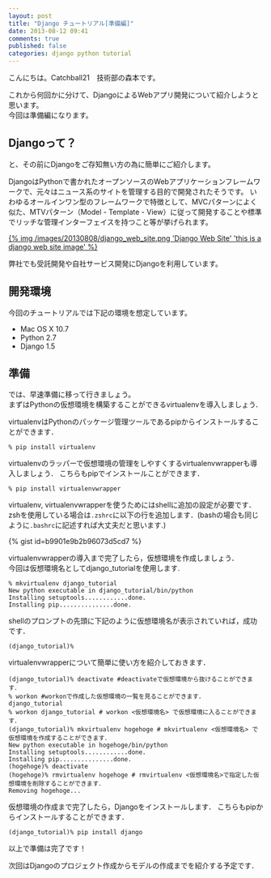 ```yaml
---
layout: post
title: "Django チュートリアル[準備編]"
date: 2013-08-12 09:41
comments: true
published: false
categories: django python tutorial
---
```


こんにちは。Catchball21　技術部の森本です。

これから何回かに分けて、DjangoによるWebアプリ開発について紹介しようと思います。  
今回は準備編になります。

## Djangoって？

と、その前にDjangoをご存知無い方の為に簡単にご紹介します。

DjangoはPythonで書かれたオープンソースのWebアプリケーションフレームワークで、元々はニュース系のサイトを管理する目的で開発されたそうです。
いわゆるオールインワン型のフレームワークで特徴として、MVCパターンによく似た、MTVパターン（Model - Template - View）に従って開発することや標準でリッチな管理インターフェイスを持つこと等が挙げられます。

[{% img /images/20130808/django_web_site.png 'Django Web Site' 'this is a django web site image' %}](https://www.djangoproject.com/)

弊社でも受託開発や自社サービス開発にDjangoを利用しています。

## 開発環境

今回のチュートリアルでは下記の環境を想定しています。

* Mac OS X 10.7
* Python 2.7
* Django 1.5

## 準備

では、早速準備に移って行きましょう。  
まずはPythonの仮想環境を構築することができるvirtualenvを導入しましょう．

virtualenvはPythonのパッケージ管理ツールであるpipからインストールすることができます．

    % pip install virtualenv

virtualenvのラッパーで仮想環境の管理をしやすくするvirtualenvwrapperも導入しましょう．
こちらもpipでインストールことができます．

    % pip install virtualenvwrapper

virtualenv, virtualenvwrapperを使うためにはshellに追加の設定が必要です．  
zshを使用している場合は`.zshrc`に以下の行を追加します．(bashの場合も同じように`.bashrc`に記述すれば大丈夫だと思います.)

{% gist id=b9901e9b2b96073d5cd7 %}

virtualenvwrapperの導入まで完了したら，仮想環境を作成しましょう．  
今回は仮想環境名としてdjango_tutorialを使用します.

    % mkvirtualenv django_tutorial
    New python executable in django_tutorial/bin/python
    Installing setuptools............done.
    Installing pip...............done.

shellのプロンプトの先頭に下記のように仮想環境名が表示されていれば，成功です．

    (django_tutorial)%

virtualenvwrapperについて簡単に使い方を紹介しておきます．

    (django_tutorial)% deactivate #deactivateで仮想環境から抜けることができます．
    % workon #workonで作成した仮想環境の一覧を見ることができます．
    django_tutorial
    % workon django_tutorial # workon <仮想環境名> で仮想環境に入ることができます．
    (django_tutorial)% mkvirtualenv hogehoge # mkvirtualenv <仮想環境名> で仮想環境を作成することができます．
    New python executable in hogehoge/bin/python
    Installing setuptools............done.
    Installing pip...............done.
    (hogehoge)% deactivate
    (hogehoge)% rmvirtualenv hogehoge # rmvirtualenv <仮想環境名>で指定した仮想環境を削除することができます．
    Removing hogehoge...

仮想環境の作成まで完了したら，Djangoをインストールします．
こちらもpipからインストールすることができます．

    (django_tutorial)% pip install django

以上で準備は完了です！  


次回はDjangoのプロジェクト作成からモデルの作成までを紹介する予定です．
